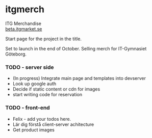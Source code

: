 # itgmerch
ITG Merchandise  
[beta.itgmarket.se](http://beta.itgmarket.se)

Start page for the project in the title.

Set to launch in the end of October.
Selling merch for IT-Gymnasiet Göteborg.

### TODO - server side
+ (In progress) Integrate main page and templates into devserver
+ Look up google auth
+ Decide if static content or cdn for images
+ start writing code for reservation

### TODO - front-end
+ Felix - add your todos here.
+ Lär dig förstå client-server achitecture
+ Get product images
